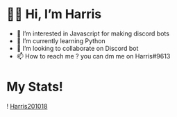 # 👋🏻 Hi, I’m Harris 
- 👀 I’m interested in Javascript for making discord bots
- 🌱 I’m currently learning Python
- 💞️ I’m looking to collaborate on Discord bot
- 📫 How to reach me ? you can dm me on Harris#9613 

# My Stats!

! [Harris201018](https://github-readme-stats.vercel.app/api?username=Harris201018&show_icons=true&theme=tokyonight&hide=issues)
